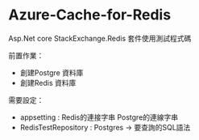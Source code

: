 # Azure-Cache-for-Redis
Asp.Net core
StackExchange.Redis 套件使用測試程式碼

前置作業：
- 創建Postgre 資料庫
- 創建Redis 資料庫

需要設定：
- appsetting :
Redis的連接字串
Postgre的連線字串
- RedisTestRepository :
Postgres -> 要查詢的SQL語法
